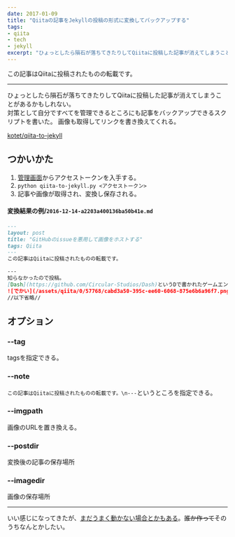 ```yaml
---
date: 2017-01-09
title: "Qiitaの記事をJekyllの投稿の形式に変換してバックアップする"
tags:
- qiita
- tech
- jekyll
excerpt: "ひょっとしたら隕石が落ちてきたりしてQiitaに投稿した記事が消えてしまうことがあるかもしれない。対策として自分ですべてを管理できるところにも記事をバックアップできるスクリプトを書いた。画像も取得してリンクを書き換えてくれる。"
---
```

この記事はQiitaに投稿されたものの転載です。

---
ひょっとしたら隕石が落ちてきたりしてQiitaに投稿した記事が消えてしまうことがあるかもしれない。  
対策として自分ですべてを管理できるところにも記事をバックアップできるスクリプトを書いた。
画像も取得してリンクを書き換えてくれる。

[kotet/qiita-to-jekyll](https://github.com/kotet/qiita-to-jekyll)

## つかいかた

1. [管理画面](https://qiita.com/settings/applications)からアクセストークンを入手する。
2. `python qiita-to-jekyll.py <アクセストークン>`
3. 記事や画像が取得され、変換し保存される。


#### 変換結果の例/`2016-12-14-a2203a400136ba50b41e.md`
```md
---
layout: post
title: "GitHubのissueを悪用して画像をホストする"
tags: Qiita
---
この記事はQiitaに投稿されたものの転載です。

---
知らなかったので投稿。  
[Dash](https://github.com/Circular-Studios/Dash)というDで書かれたゲームエンジンがあるのだが、そのreadmeの一番上にあるでっかいロゴの画像ファイルがどこにおいてあるのか気になった。  
![でかい](/assets/qiita/0/57768/cabd3a50-395c-ee60-6068-875e6b6a96f7.png)
//以下省略//
```

## オプション

### --tag

tagsを指定できる。

### --note

`この記事はQiitaに投稿されたものの転載です。\n---`というところを指定できる。

### --imgpath

画像のURLを置き換える。

### --postdir

変換後の記事の保存場所

### --imagedir

画像の保存場所

---

いい感じになってきたが、[まだうまく動かない場合とかもある](https://github.com/kotet/qiita-to-jekyll/issues)。~~誰か作って~~そのうちなんとかしたい。
